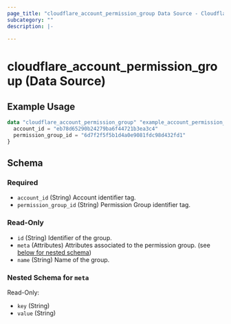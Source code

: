 ```yaml
---
page_title: "cloudflare_account_permission_group Data Source - Cloudflare"
subcategory: ""
description: |-
  
---
```


# cloudflare_account_permission_group (Data Source)



## Example Usage

```terraform
data "cloudflare_account_permission_group" "example_account_permission_group" {
  account_id = "eb78d65290b24279ba6f44721b3ea3c4"
  permission_group_id = "6d7f2f5f5b1d4a0e9081fdc98d432fd1"
}
```

<!-- schema generated by tfplugindocs -->
## Schema

### Required

- `account_id` (String) Account identifier tag.
- `permission_group_id` (String) Permission Group identifier tag.

### Read-Only

- `id` (String) Identifier of the group.
- `meta` (Attributes) Attributes associated to the permission group. (see [below for nested schema](#nestedatt--meta))
- `name` (String) Name of the group.

<a id="nestedatt--meta"></a>
### Nested Schema for `meta`

Read-Only:

- `key` (String)
- `value` (String)



